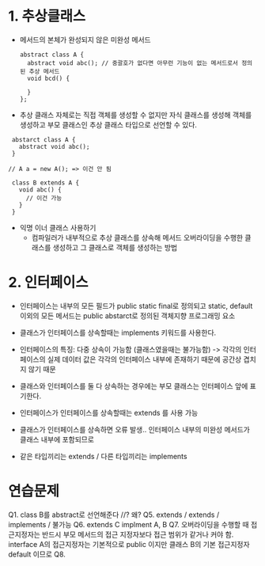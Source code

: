 # 1. 추상클래스

- 메서드의 본체가 완성되지 않은 미완성 메서드

  ```
  abstract class A {
    abstract void abc(); // 중괄호가 없다면 아무런 기능이 없는 메서드로서 정의된 추상 메서드
    void bcd() {

    }
  };
  ```

- 추상 클래스 자체로는 직접 객체를 생성할 수 없지만 자식 클래스를 생성해 객체를 생성하고 부모 클래스인 추상 클래스 타입으로 선언할 수 있다.

```
 abstarct class A {
   abstract void abc();
 }

// A a = new A(); => 이건 안 됨

 class B extends A {
   void abc() {
     // 이건 가능
   }
 }
```

- 익명 이너 클래스 사용하기
  - 컴파일러가 내부적으로 추상 클래스를 상속해 메서드 오버라이딩을 수행한 클래스를 생성하고 그 클래스로 객체를 생성하는 방법

# 2. 인터페이스

- 인터페이스는 내부의 모든 필드가 public static final로 정의되고 static, default 이외의 모든 메서드는 public abstarct로 정의된 객체지향 프로그래밍 요소

- 클래스가 인터페이스를 상속할때는 implements 키워드를 사용한다.
- 인터페이스의 특징: 다중 상속이 가능함 (클래스였을때는 불가능함) -> 각각의 인터페이스의 실제 데이터 값은 각각의 인터페이스 내부에 존재하기 때문에 공간상 겹치지 않기 때문
- 클래스와 인터페이스를 둘 다 상속하는 경우에는 부모 클래스는 인터페이스 앞에 표기한다.
- 인터페이스가 인터페이스를 상속할때는 extends 를 사용 가능
- 클래스가 인터페이스를 상속하면 오류 발생.. 인터페이스 내부의 미완성 메서드가 클래스 내부에 포함되므로
- 같은 타입끼리는 extends / 다른 타입끼리는 implements

# 연습문제

Q1. class B를 abstract로 선언해준다 //? 왜?
Q5. extends / extends / implements / 불가능
Q6. extends C implment A, B
Q7. 오버라이딩을 수행할 때 접근지정자는 반드시 부모 메서드의 접근 지정자보다 접근 범위가 같거나 커야 함. interface A의 접근지정자는 기본적으로 public 이지만 클래스 B의 기본 접근지정자 default 이므로
Q8.
